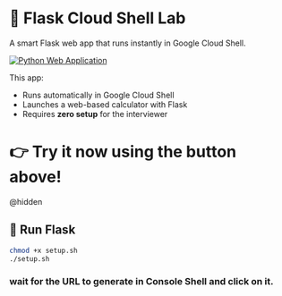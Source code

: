 
# 🧪 Flask Cloud Shell Lab

A smart Flask web app that runs instantly in Google Cloud Shell.

[![Python Web Application](https://gstatic.com/cloudssh/images/open-btn.svg)](https://console.cloud.google.com/cloudshell/open?cloudshell_git_repo=https://github.com/guy-hemo/website&cloudshell_tutorial=README.md)


This app:
- Runs automatically in Google Cloud Shell
- Launches a web-based calculator with Flask
- Requires **zero setup** for the interviewer

👉 Try it now using the button above!
=======


@hidden
## 🚀 Run Flask

```bash
chmod +x setup.sh
./setup.sh
```
### wait for the URL to generate in Console Shell and click on it. 

